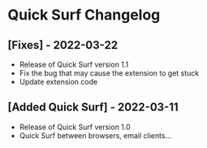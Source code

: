 # Quick Surf Changelog

## [Fixes] - 2022-03-22
- Release of Quick Surf version 1.1
- Fix the bug that may cause the extension to get stuck
- Update extension code

## [Added Quick Surf] - 2022-03-11
- Release of Quick Surf version 1.0
- Quick Surf between browsers, email clients...
